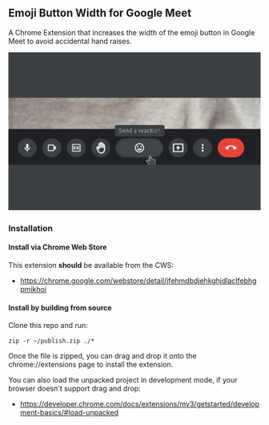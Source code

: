 ## Emoji Button Width for Google Meet

A Chrome Extension that increases the width of the emoji button in Google Meet 
to avoid accidental hand raises.

![](images/Screenshot.jpeg)

### Installation

#### Install via Chrome Web Store
This extension **should** be available from the CWS:
- https://chrome.google.com/webstore/detail/jfehmdbdjehkghjdlaclfebhgpmikhoi

#### Install by building from source
Clone this repo and run:
```shell
zip -r ~/publish.zip ./*
```

Once the file is zipped, you can drag and drop it onto the chrome://extensions 
page to install the extension.

You can also load the unpacked project in development mode, if your browser 
doesn't support drag and drop:
- https://developer.chrome.com/docs/extensions/mv3/getstarted/development-basics/#load-unpacked

